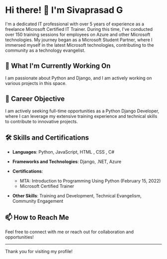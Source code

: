 # Hi there! 👋 I'm Sivaprasad G

I'm a dedicated IT professional with over 5 years of experience as a freelance Microsoft Certified IT Trainer. During this time, I've conducted over 150 training sessions for employees on Azure and other Microsoft technologies. My journey began as a Microsoft Student Partner, where I immersed myself in the latest Microsoft technologies, contributing to the community as a technology evangelist.

## 🌱 What I'm Currently Working On

I am passionate about Python and Django, and I am actively working on various projects in this space. 
## 🎯 Career Objective

I am actively seeking full-time opportunities as a Python Django Developer, where I can leverage my extensive training experience and technical skills to contribute to innovative projects.

## 🛠️ Skills and Certifications

- **Languages**: Python, JavaScript, HTML , CSS , C#
- **Frameworks and Technologies**: Django, .NET, Azure
- **Certifications**:

  - MTA: Introduction to Programming Using Python (February 15, 2022)
  - Microsoft Certified Trainer
- **Other Skills**: Training and Development, Technical Evangelism, Community Engagement

## 📫 How to Reach Me




Feel free to connect with me or reach out for collaboration and opportunities!

---

Thank you for visiting my profile!
